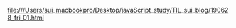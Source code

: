 [file:///Users/sui_macbookpro/Desktop/javaScript_study/TIL_sui_blog/190628_fri_01.html](file:///Users/sui_macbookpro/Desktop/javaScript_study/TIL_sui_blog/190628_fri_01.html)

